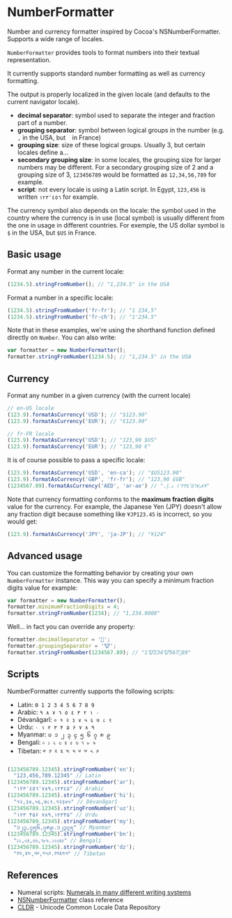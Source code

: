 # NumberFormatter
Number and currency formatter inspired by Cocoa's NSNumberFormatter. Supports a wide range of locales.  

`NumberFormatter` provides tools to format numbers into their textual representation. 

It currently supports standard number formatting as well as currency formatting.

The output is properly localized in the given locale (and defaults to the current navigator locale).

* **decimal separator**: symbol used to separate the integer and fraction part of a number.
* **grouping separator**: symbol between logical groups in the number (e.g. `,` in the USA, but ` ` in France)
* **grouping size**: size of these logical groups. Usually 3, but certain locales define a…
* **secondary grouping size**: in some locales, the grouping size for larger numbers may be different. For a secondary grouping size of 2 and a grouping size of 3, `123456789` would be formatted as `12,34,56,789` for example.
* **script**: not every locale is using a Latin script. In Egypt, `123,456` is written `١٢٣٬٤٥٦` for example.

The currency symbol also depends on the locale: the symbol used in the country where the currency is in use (local symbol) is usually different from the one in usage in different countries. For exemple, the US dollar symbol is `$` in the USA, but `$US` in France. 

## Basic usage

Format any number in the current locale:

```js
(1234.5).stringFromNumber(); // "1,234.5" in the USA
```
    
Format a number in a specific locale:

```js
(1234.5).stringFromNumber('fr-fr'); // "1 234,5"
(1234.5).stringFromNumber('fr-ch'); // "1'234.5"
```

Note that in these examples, we're using the shorthand function defined directly on `Number`. You can also write:
 
```js
var formatter = new NumberFormatter();
formatter.stringFromNumber(1234.5); // "1,234.5" in the USA
```

## Currency

Format any number in a given currency (with the current locale)

```js
// en-US locale
(123.9).formatAsCurrency('USD'); // "$123.90"
(123.9).formatAsCurrency('EUR'); // "€123.90"

// fr-FR locale
(123.9).formatAsCurrency('USD'); // "123,90 $US"
(123.9).formatAsCurrency('EUR'); // "123,90 €"
```

It is of course possible to pass a specific locale:

```js
(123.9).formatAsCurrency('USD', 'en-ca'); // "$US123.90"
(123.9).formatAsCurrency('GBP', 'fr-fr'); // "123,90 £GB"
(1234567.89).formatAsCurrency('AED', 'ar-ae') // "١٬٢٣٤٬٥٦٧٫٨٩ د.إ.‏"
```

Note that currency formatting conforms to the **maximum fraction digits** value for the currency. For example, the Japanese Yen (JPY) doesn't allow any fraction digit because something like `¥JP123.45` is incorrect, so you would get:

```js
(123.9).formatAsCurrency('JPY', 'ja-JP'); // "¥124"
```

## Advanced usage

You can customize the formatting behavior by creating your own `NumberFormatter` instance. This way you can specify a minimum fraction digits value for example:

```js
var formatter = new NumberFormatter();
formatter.minimumFractionDigits = 4;
formatter.stringFromNumber(1234); // "1,234.0000"
```

Well… in fact you can override any property:

```js
formatter.decimalSeparator = '🐶'; 
formatter.groupingSeparator = '🐮';
formatter.stringFromNumber(1234567.89); // "1🐮234🐮567🐶89"
```

## Scripts

NumberFormatter currently supports the following scripts:

* Latin: `0 1 2 3 4 5 6 7 8 9`
* Arabic: `٠ ١ ٢ ٣ ٤ ٥ ٦ ٧ ٨ ٩`
* Dévanâgarî: `० १ २ ३ ४ ५ ६ ७ ८ ९`
* Urdu: `۰ ۱ ۲ ۳ ۴ ۵ ۶ ۷ ۸ ۹`
* Myanmar: `၀ ၁ ၂ ၃ ၄ ၅ ၆ ၇ ၈ ၉`
* Bengali: `০ ১ ২ ৩ ৪ ৫ ৬ ৭ ৮ ৯`
* Tibetan: `༠ ༡ ༢ ༣ ༤ ༥ ༦ ༧ ༨ ༩`

```js
(123456789.12345).stringFromNumber('en');
  "123,456,789.12345" // Latin
(123456789.12345).stringFromNumber('ar');
  "١٢٣٬٤٥٦٬٧٨٩٫١٢٣٤٥" // Arabic
(123456789.12345).stringFromNumber('hi');
  "१२,३४,५६,७८९.१२३४५" // Dévanâgarî
(123456789.12345).stringFromNumber('uz');
  "۱۲۳ ۴۵۶ ۷۸۹,۱۲۳۴۵" // Urdu
(123456789.12345).stringFromNumber('my');
  "၁၂၃,၄၅၆,၇၈၉.၁၂၃၄၅" // Myanmar
(123456789.12345).stringFromNumber('bn');
  "১২,৩৪,৫৬,৭৮৯.১২৩৪৫" // Bengali
(123456789.12345).stringFromNumber('dz');
  "༡༢,༣༤,༥༦,༧༨༩.༡༢༣༤༥" // Tibetan
```

## References

* Numeral scripts: [Numerals in many different writing systems](http://www.omniglot.com/language/numerals.htm)
* [NSNumberFormatter](https://developer.apple.com/library/mac/documentation/Cocoa/Reference/Foundation/Classes/NSNumberFormatter_Class/) class reference
* [CLDR](http://cldr.unicode.org) - Unicode Common Locale Data Repository
